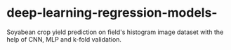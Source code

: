 # deep-learning-regression-models-
Soyabean crop yield prediction on field's histogram image dataset with the help of CNN, MLP and k-fold validation.
